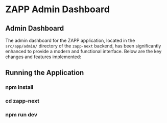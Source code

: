 # ZAPP Admin Dashboard



## Admin Dashboard
The admin dashboard for the ZAPP application, located in the `src/app/admin/` directory of the `zapp-next` backend, has been significantly enhanced to provide a modern and functional interface. Below are the key changes and features implemented:





## Running the Application
### npm install 
### cd zapp-next
### npm run dev

